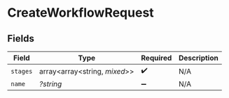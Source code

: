 # CreateWorkflowRequest


## Fields

| Field                         | Type                          | Required                      | Description                   |
| ----------------------------- | ----------------------------- | ----------------------------- | ----------------------------- |
| `stages`                      | array<array<string, *mixed*>> | :heavy_check_mark:            | N/A                           |
| `name`                        | *?string*                     | :heavy_minus_sign:            | N/A                           |